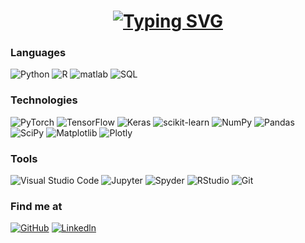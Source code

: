 <h1 align = "center">
<a href="https://git.io/typing-svg"><img src="https://readme-typing-svg.herokuapp.com?font=Fira+Code&size=75&duration=1000&pause=300&color=0CE82B&background=000000EE&center=true&vCenter=true&multiline=true&width=1920&height=350&lines=Hello;My+name+is+Brian+Wade;Welcome+to+my+README" alt="Typing SVG" /></a>
</h1>

### Languages

![Python](https://img.shields.io/badge/python-3670A0?style=flat&logo=python&logoColor=ffdd54)
![R](https://img.shields.io/badge/r-%23276DC3.svg?style=flat&logo=r&logoColor=white)
![matlab](https://img.shields.io/badge/MATLAB-orange.svg)
![SQL](https://img.shields.io/badge/-SQL-F54A2A?style=flat&logo=MySQL&logoColor=white)

### Technologies

![PyTorch](https://img.shields.io/badge/PyTorch-%23EE4C2C.svg?style=flat&logo=PyTorch&logoColor=white)
![TensorFlow](https://img.shields.io/badge/TensorFlow-%23FF6F00.svg?style=flat&logo=TensorFlow&logoColor=white)
![Keras](https://img.shields.io/badge/Keras-%23D00000.svg?style=flat&logo=Keras&logoColor=white)
![scikit-learn](https://img.shields.io/badge/scikit--learn-%23F7931E.svg?style=flat&logo=scikit-learn&logoColor=white)
![NumPy](https://img.shields.io/badge/numpy-%23013243.svg?style=flat&logo=numpy&logoColor=white)
![Pandas](https://img.shields.io/badge/pandas-%23150458.svg?style=flat&logo=pandas&logoColor=white)
![SciPy](https://img.shields.io/badge/SciPy-%230C55A5.svg?style=flat&logo=scipy&logoColor=%white)
![Matplotlib](https://img.shields.io/badge/Matplotlib-%23ffffff.svg?style=flat&logo=Matplotlib&logoColor=black)
![Plotly](https://img.shields.io/badge/Plotly-%233F4F75.svg?style=flat&logo=plotly&logoColor=white)

### Tools

![Visual Studio Code](https://img.shields.io/badge/Visual%20Studio%20Code-0078d7.svg?style=flat&logo=visual-studio-code&logoColor=white)
![Jupyter](https://img.shields.io/badge/Jupyter-white?style=flat&logo=Jupyter)
![Spyder](https://img.shields.io/badge/Spyder%20Ide-FF0000?style=flat&logo=spyder%20ide&logoColor=white)
![RStudio](https://img.shields.io/badge/RStudio-blue?style=flat&labelColor=white&logo=RStudio&logoColor=blue)
![Git](https://img.shields.io/badge/-Git-black?style=flat&logo=git)


### Find me at

[![GitHub](https://img.shields.io/badge/GitHub-%2312100E.svg?&style=flat&logo=Github&logoColor=white)](https://github.com/brianwade1)
[![Linkedln](https://img.shields.io/badge/LinkedIn-0077B5?style=flat&logo=linkedin&logoColor=white)](https://www.linkedin.com/in/bwade1/)
